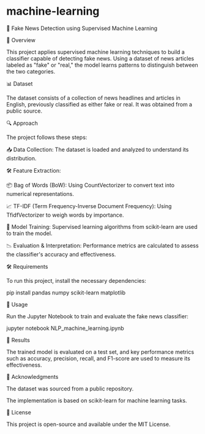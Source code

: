 # machine-learning

📰 Fake News Detection using Supervised Machine Learning


📌 Overview


This project applies supervised machine learning techniques to build a classifier capable of detecting fake news. Using a dataset of news articles labeled as "fake" or "real," the model learns patterns to distinguish between the two categories.


📊 Dataset


The dataset consists of a collection of news headlines and articles in English, previously classified as either fake or real. It was obtained from a public source.


🔍 Approach


The project follows these steps:


📥 Data Collection: The dataset is loaded and analyzed to understand its distribution.


🛠 Feature Extraction:


📦 Bag of Words (BoW): Using CountVectorizer to convert text into numerical representations.


📈 TF-IDF (Term Frequency-Inverse Document Frequency): Using TfidfVectorizer to weigh words by importance.


🤖 Model Training: Supervised learning algorithms from scikit-learn are used to train the model.


📉 Evaluation & Interpretation: Performance metrics are calculated to assess the classifier's accuracy and effectiveness.


🛠 Requirements


To run this project, install the necessary dependencies:

pip install pandas numpy scikit-learn matplotlib


🚀 Usage


Run the Jupyter Notebook to train and evaluate the fake news classifier:

jupyter notebook NLP_machine_learning.ipynb


🎯 Results


The trained model is evaluated on a test set, and key performance metrics such as accuracy, precision, recall, and F1-score are used to measure its effectiveness.


🙌 Acknowledgments


The dataset was sourced from a public repository.

The implementation is based on scikit-learn for machine learning tasks.


📜 License

This project is open-source and available under the MIT License.
